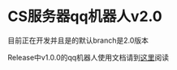 # CS服务器qq机器人v2.0

目前正在开发并且是的默认branch是2.0版本

Release中v1.0.0的qq机器人使用文档请到[这里](https://docs.cialloo.com/qqbot/qqbot)阅读
